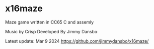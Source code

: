 # x16maze
Maze game written in CC65 C and assemly

Music by Crisp
Developed By Jimmy Dansbo

Latest update: Mar 9 2024
https://github.com/jimmydansbo/x16maze/
